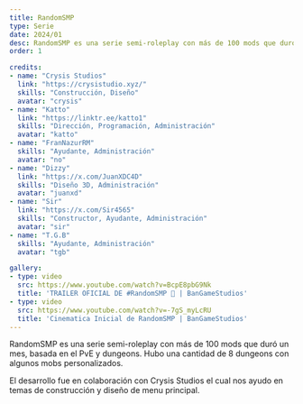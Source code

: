 ```yaml
---
title: RandomSMP
type: Serie
date: 2024/01
desc: RandomSMP es una serie semi-roleplay con más de 100 mods que duró un mes, basada en el PvE y dungeons.
order: 1

credits:
- name: "Crysis Studios"
  link: "https://crysistudio.xyz/"
  skills: "Construcción, Diseño"
  avatar: "crysis"
- name: "Katto"
  link: "https://linktr.ee/katto1"
  skills: "Dirección, Programación, Administración"
  avatar: "katto"
- name: "FranNazurRM"
  skills: "Ayudante, Administración"
  avatar: "no"
- name: "Dizzy"
  link: "https://x.com/JuanXDC4D"
  skills: "Diseño 3D, Administración"
  avatar: "juanxd"
- name: "Sir"
  link: "https://x.com/Sir4565"
  skills: "Constructor, Ayudante, Administración"
  avatar: "sir"
- name: "T.G.B"
  skills: "Ayudante, Administración"
  avatar: "tgb"

gallery:
- type: video
  src: https://www.youtube.com/watch?v=BcpE8pbG9Nk
  title: 'TRAILER OFICIAL DE #RandomSMP 🚬 | BanGameStudios'
- type: video
  src: https://www.youtube.com/watch?v=-7gS_myLcRU
  title: 'Cinematica Inicial de RandomSMP | BanGameStudios'
---
```

RandomSMP es una serie semi-roleplay con más de 100 mods que duró un mes, basada en el PvE y dungeons. Hubo una cantidad de 8 dungeons con algunos mobs personalizados.

El desarrollo fue en colaboración con Crysis Studios el cual nos ayudo en temas de construcción y diseño de menu principal.